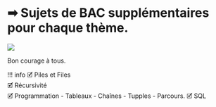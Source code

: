 # &#10145; Sujets de BAC supplémentaires pour chaque thème.

![](../images/ordi_cahier.jpg)

Bon courage à tous.

!!! info
    🗹 Piles et Files  
    🗹 Récursivité  
    🗹 Programmation - Tableaux - Chaînes - Tupples - Parcours.
    🗹 SQL  
    
      
    

